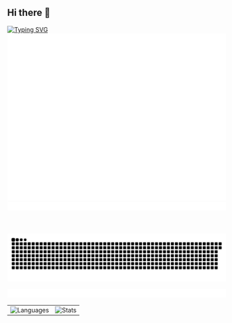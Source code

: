 ## Hi there 👋 
[![Typing SVG](https://readme-typing-svg.demolab.com?font=Fira+Code&pause=1000&center=true&vCenter=true&width=435&lines=I+am+a+college+student;I+love+open+source;I+love+to+code)](https://git.io/typing-svg)
![metrics](./github-metrics.svg)
<img src="share/line.gif" height="20" width="100%" alt="line">  
<picture>  
    <source media="(prefers-color-scheme: dark)"  
            srcset="https://raw.githubusercontent.com/zxsos/zxsos/output/snake-dark.svg"/>  
    <source media="(prefers-color-scheme: light)"  
            srcset="https://raw.githubusercontent.com/zxsos/zxsos/output/snake.svg"/>  
    <img alt="github-snake" src="https://raw.githubusercontent.com/zxsos/zxsos/output/snake.svg"/>
</picture>  



</div>
<img src="share/line.gif" height="20" width="100%" alt="line">  

<table>
  <tr>
    <td>
      <img src="https://github-readme-stats.vercel.app/api/top-langs/?username=zxsos&layout=donut&show_icons=true&bg_color=00000000" width="500px" alt="Languages" />
    </td>
    <td>
      <picture>
        <source srcset="https://github-readme-stats.vercel.app/api?username=zxsos&show_icons=true&theme=dark" media="(prefers-color-scheme: dark)" />
        <source srcset="https://github-readme-stats.vercel.app/api?username=zxsos&show_icons=true" media="(prefers-color-scheme: light), (prefers-color-scheme: no-preference)" />
        <img src="https://github-readme-stats.vercel.app/api?username=zxsos&show_icons=true" width="500px" alt="Stats" />
      </picture>
    </td>
  </tr>
</table>
